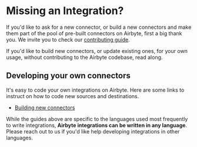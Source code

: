 # Missing an Integration?

If you'd like to ask for a new connector, or build a new connectors and make them part of the pool of pre-built connectors on Airbyte, first a big thank you. We invite you to check our [contributing guide](../contributing-to-airbyte/).

If you'd like to build new connectors, or update existing ones, for your own usage, without contributing to the Airbyte codebase, read along.

## Developing your own connectors

It's easy to code your own integrations on Airbyte. Here are some links to instruct on how to code new sources and destinations.

* [Building new connectors](../contributing-to-airbyte/README.md)

While the guides above are specific to the languages used most frequently to write integrations, **Airbyte integrations can be written in any language**. Please reach out to us if you'd like help developing integrations in other languages.

